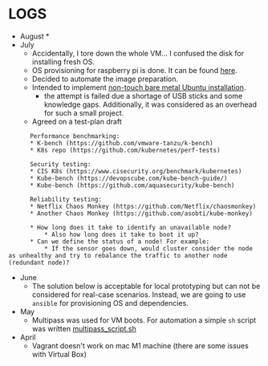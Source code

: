 # LOGS
* August
  * 
* July
  * Accidentally, I tore down the whole VM... I confused the disk for installing fresh OS.
  * OS provisioning for raspberry pi is done. It can be found [here](./src/os-provisioning/raspberry-pi.sh).
  * Decided to automate the image preparation.
  * Intended to implement [non-touch bare metal Ubuntu installation](https://www.jimangel.io/posts/automate-ubuntu-22-04-lts-bare-metal/#create-a-bootable-live-server-usb).
    * the attempt is failed due a shortage of USB sticks and some knowledge gaps. Additionally, it was considered as an overhead for such a small project. 
  * Agreed on a test-plan draft
```
      Performance benchmarking:
      * K-bench (https://github.com/vmware-tanzu/k-bench)
      * K8s repo (https://github.com/kubernetes/perf-tests)

      Security testing:
      * CIS K8s (https://www.cisecurity.org/benchmark/kubernetes)
      * Kube-bench (https://devopscube.com/kube-bench-guide/)
      * Kube-bench (https://github.com/aquasecurity/kube-bench)

      Reliability testing:
      * Netflix Chaos Monkey (https://github.com/Netflix/chaosmonkey)
      * Another Chaos Monkey (https://github.com/asobti/kube-monkey)

      * How long does it take to identify an unavailable node?
          * Also how long does it take to boot it up?
      * Can we define the status of a node! For example:
          * If the sensor goes down, would cluster consider the node as unhealthy and try to rebalance the traffic to another node (redundant node)? 
```
* June
  * The solution below is acceptable for local prototyping but can not be considered for real-case scenarios. Instead, we are going to use `ansible` for provisioning OS and dependencies.
* May
  * Multipass was used for VM boots. For automation a simple `sh` script was written [multipass_script.sh](/src/multipass_script.sh)
* April
  * Vagrant doesn't work on mac M1 machine (there are some issues with Virtual Box)